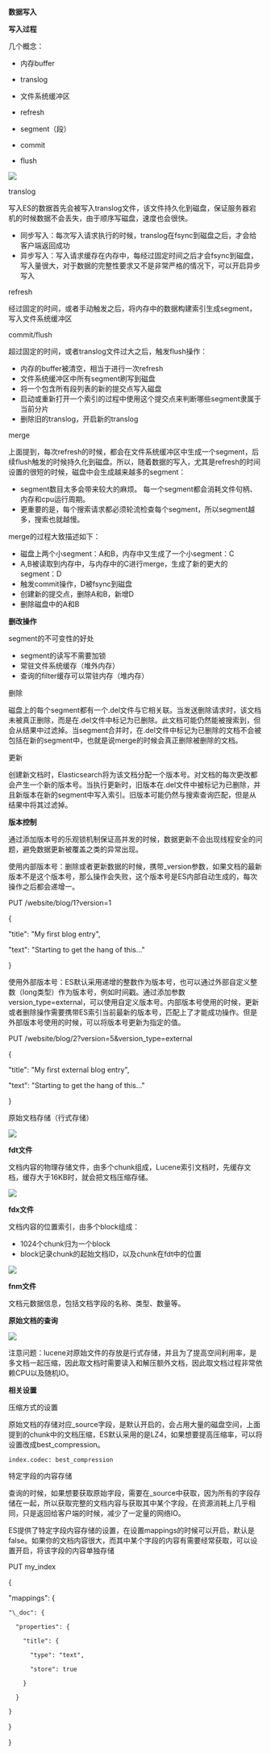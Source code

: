 **数据写入**

**写入过程**

几个概念：

* 内存buffer

* translog

* 文件系统缓冲区

* refresh
* segment（段）
* commit
* flush

![](https://pic2.zhimg.com/80/v2-189575562c84f184e964336925492f95_hd.jpg)

translog

写入ES的数据首先会被写入translog文件，该文件持久化到磁盘，保证服务器宕机的时候数据不会丢失，由于顺序写磁盘，速度也会很快。

* 同步写入：每次写入请求执行的时候，translog在fsync到磁盘之后，才会给客户端返回成功
* 异步写入：写入请求缓存在内存中，每经过固定时间之后才会fsync到磁盘，写入量很大，对于数据的完整性要求又不是非常严格的情况下，可以开启异步写入

refresh

经过固定的时间，或者手动触发之后，将内存中的数据构建索引生成segment，写入文件系统缓冲区

commit/flush

超过固定的时间，或者translog文件过大之后，触发flush操作：

* 内存的buffer被清空，相当于进行一次refresh
* 文件系统缓冲区中所有segment刷写到磁盘
* 将一个包含所有段列表的新的提交点写入磁盘
* 启动或重新打开一个索引的过程中使用这个提交点来判断哪些segment隶属于当前分片
* 删除旧的translog，开启新的translog

merge

上面提到，每次refresh的时候，都会在文件系统缓冲区中生成一个segment，后续flush触发的时候持久化到磁盘。所以，随着数据的写入，尤其是refresh的时间设置的很短的时候，磁盘中会生成越来越多的segment：

* segment数目太多会带来较大的麻烦。 每一个segment都会消耗文件句柄、内存和cpu运行周期。
* 更重要的是，每个搜索请求都必须轮流检查每个segment，所以segment越多，搜索也就越慢。

merge的过程大致描述如下：

* 磁盘上两个小segment：A和B，内存中又生成了一个小segment：C
* A,B被读取到内存中，与内存中的C进行merge，生成了新的更大的segment：D
* 触发commit操作，D被fsync到磁盘
* 创建新的提交点，删除A和B，新增D
* 删除磁盘中的A和B

**删改操作**

segment的不可变性的好处

* segment的读写不需要加锁
* 常驻文件系统缓存（堆外内存）
* 查询的filter缓存可以常驻内存（堆内存）

删除

磁盘上的每个segment都有一个.del文件与它相关联。当发送删除请求时，该文档未被真正删除，而是在.del文件中标记为已删除。此文档可能仍然能被搜索到，但会从结果中过滤掉。当segment合并时，在.del文件中标记为已删除的文档不会被包括在新的segment中，也就是说merge的时候会真正删除被删除的文档。

更新

创建新文档时，Elasticsearch将为该文档分配一个版本号。对文档的每次更改都会产生一个新的版本号。当执行更新时，旧版本在.del文件中被标记为已删除，并且新版本在新的segment中写入索引。旧版本可能仍然与搜索查询匹配，但是从结果中将其过滤掉。

**版本控制**

通过添加版本号的乐观锁机制保证高并发的时候，数据更新不会出现线程安全的问题，避免数据更新被覆盖之类的异常出现。

使用内部版本号：删除或者更新数据的时候，携带\_version参数，如果文档的最新版本不是这个版本号，那么操作会失败，这个版本号是ES内部自动生成的，每次操作之后都会递增一。

PUT /website/blog/1?version=1

{

"title": "My first blog entry",

"text":  "Starting to get the hang of this..."

}

使用外部版本号：ES默认采用递增的整数作为版本号，也可以通过外部自定义整数（long类型）作为版本号，例如时间戳。通过添加参数version\_type=external，可以使用自定义版本号。内部版本号使用的时候，更新或者删除操作需要携带ES索引当前最新的版本号，匹配上了才能成功操作。但是外部版本号使用的时候，可以将版本号更新为指定的值。

PUT /website/blog/2?version=5&version\_type=external

{

"title": "My first external blog entry",

"text":  "Starting to get the hang of this..."

}

原始文档存储（行式存储）

  


![](https://pic4.zhimg.com/80/v2-6cda4d6eb078571fe5d7c56e7c6dd107_hd.jpg)

**fdt文件**

文档内容的物理存储文件，由多个chunk组成，Lucene索引文档时，先缓存文档，缓存大于16KB时，就会把文档压缩存储。  


![](https://pic3.zhimg.com/80/v2-c9fb74c7a847f4704f7f9b2554c97c22_hd.jpg)

**fdx文件**

文档内容的位置索引，由多个block组成：

* 1024个chunk归为一个block
* block记录chunk的起始文档ID，以及chunk在fdt中的位置
 

![](https://pic4.zhimg.com/80/v2-fc6eca00a128837cd5288fb8f5a56303_hd.jpg)

**fnm文件**

文档元数据信息，包括文档字段的名称、类型、数量等。

**原始文档的查询**

![](https://pic1.zhimg.com/80/v2-aeda0b36ccd362d48647d05086710c38_hd.jpg)

注意问题：lucene对原始文件的存放是行式存储，并且为了提高空间利用率，是多文档一起压缩，因此取文档时需要读入和解压额外文档，因此取文档过程非常依赖CPU以及随机IO。

**相关设置**

压缩方式的设置

原始文档的存储对应\_source字段，是默认开启的，会占用大量的磁盘空间，上面提到的chunk中的文档压缩，ES默认采用的是LZ4，如果想要提高压缩率，可以将设置改成best\_compression。

```
index.codec: best_compression
```

特定字段的内容存储

查询的时候，如果想要获取原始字段，需要在\_source中获取，因为所有的字段存储在一起，所以获取完整的文档内容与获取其中某个字段，在资源消耗上几乎相同，只是返回给客户端的时候，减少了一定量的网络IO。

ES提供了特定字段内容存储的设置，在设置mappings的时候可以开启，默认是false。如果你的文档内容很大，而其中某个字段的内容有需要经常获取，可以设置开启，将该字段的内容单独存储

PUT my\_index

{

  "mappings": {

    "\_doc": {

      "properties": {

        "title": {

          "type": "text",

          "store": true 

        }

      }

    }

  }

}

